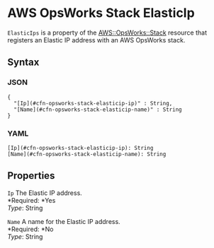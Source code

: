 # AWS OpsWorks Stack ElasticIp<a name="aws-properties-opsworks-stack-elasticip"></a>

`ElasticIps` is a property of the [AWS::OpsWorks::Stack](aws-resource-opsworks-stack.md) resource that registers an Elastic IP address with an AWS OpsWorks stack\.

## Syntax<a name="aws-properties-opsworks-stack-elasticip-syntax"></a>

### JSON<a name="aws-properties-opsworks-stack-elasticip-syntax.json"></a>

```
{
  "[Ip](#cfn-opsworks-stack-elasticip-ip)" : String,
  "[Name](#cfn-opsworks-stack-elasticip-name)" : String
}
```

### YAML<a name="aws-properties-opsworks-stack-elasticip-syntax.yaml"></a>

```
[Ip](#cfn-opsworks-stack-elasticip-ip): String
[Name](#cfn-opsworks-stack-elasticip-name): String
```

## Properties<a name="aws-properties-opsworks-stack-elasticip-properties"></a>

`Ip`  <a name="cfn-opsworks-stack-elasticip-ip"></a>
The Elastic IP address\.  
*Required: *Yes  
*Type*: String

`Name`  <a name="cfn-opsworks-stack-elasticip-name"></a>
A name for the Elastic IP address\.  
*Required: *No  
*Type*: String